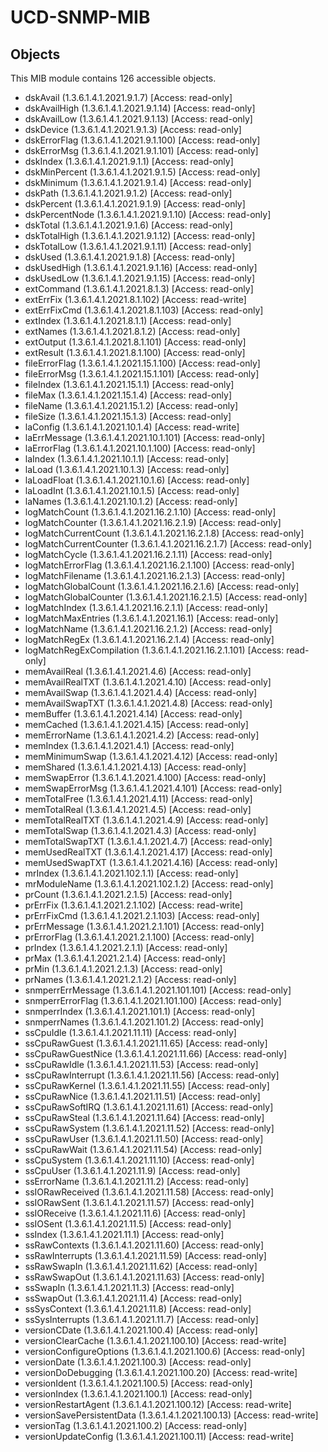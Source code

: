 # UCD-SNMP-MIB

## Objects

This MIB module contains 126 accessible objects.

- dskAvail (1.3.6.1.4.1.2021.9.1.7) [Access: read-only]
- dskAvailHigh (1.3.6.1.4.1.2021.9.1.14) [Access: read-only]
- dskAvailLow (1.3.6.1.4.1.2021.9.1.13) [Access: read-only]
- dskDevice (1.3.6.1.4.1.2021.9.1.3) [Access: read-only]
- dskErrorFlag (1.3.6.1.4.1.2021.9.1.100) [Access: read-only]
- dskErrorMsg (1.3.6.1.4.1.2021.9.1.101) [Access: read-only]
- dskIndex (1.3.6.1.4.1.2021.9.1.1) [Access: read-only]
- dskMinPercent (1.3.6.1.4.1.2021.9.1.5) [Access: read-only]
- dskMinimum (1.3.6.1.4.1.2021.9.1.4) [Access: read-only]
- dskPath (1.3.6.1.4.1.2021.9.1.2) [Access: read-only]
- dskPercent (1.3.6.1.4.1.2021.9.1.9) [Access: read-only]
- dskPercentNode (1.3.6.1.4.1.2021.9.1.10) [Access: read-only]
- dskTotal (1.3.6.1.4.1.2021.9.1.6) [Access: read-only]
- dskTotalHigh (1.3.6.1.4.1.2021.9.1.12) [Access: read-only]
- dskTotalLow (1.3.6.1.4.1.2021.9.1.11) [Access: read-only]
- dskUsed (1.3.6.1.4.1.2021.9.1.8) [Access: read-only]
- dskUsedHigh (1.3.6.1.4.1.2021.9.1.16) [Access: read-only]
- dskUsedLow (1.3.6.1.4.1.2021.9.1.15) [Access: read-only]
- extCommand (1.3.6.1.4.1.2021.8.1.3) [Access: read-only]
- extErrFix (1.3.6.1.4.1.2021.8.1.102) [Access: read-write]
- extErrFixCmd (1.3.6.1.4.1.2021.8.1.103) [Access: read-only]
- extIndex (1.3.6.1.4.1.2021.8.1.1) [Access: read-only]
- extNames (1.3.6.1.4.1.2021.8.1.2) [Access: read-only]
- extOutput (1.3.6.1.4.1.2021.8.1.101) [Access: read-only]
- extResult (1.3.6.1.4.1.2021.8.1.100) [Access: read-only]
- fileErrorFlag (1.3.6.1.4.1.2021.15.1.100) [Access: read-only]
- fileErrorMsg (1.3.6.1.4.1.2021.15.1.101) [Access: read-only]
- fileIndex (1.3.6.1.4.1.2021.15.1.1) [Access: read-only]
- fileMax (1.3.6.1.4.1.2021.15.1.4) [Access: read-only]
- fileName (1.3.6.1.4.1.2021.15.1.2) [Access: read-only]
- fileSize (1.3.6.1.4.1.2021.15.1.3) [Access: read-only]
- laConfig (1.3.6.1.4.1.2021.10.1.4) [Access: read-write]
- laErrMessage (1.3.6.1.4.1.2021.10.1.101) [Access: read-only]
- laErrorFlag (1.3.6.1.4.1.2021.10.1.100) [Access: read-only]
- laIndex (1.3.6.1.4.1.2021.10.1.1) [Access: read-only]
- laLoad (1.3.6.1.4.1.2021.10.1.3) [Access: read-only]
- laLoadFloat (1.3.6.1.4.1.2021.10.1.6) [Access: read-only]
- laLoadInt (1.3.6.1.4.1.2021.10.1.5) [Access: read-only]
- laNames (1.3.6.1.4.1.2021.10.1.2) [Access: read-only]
- logMatchCount (1.3.6.1.4.1.2021.16.2.1.10) [Access: read-only]
- logMatchCounter (1.3.6.1.4.1.2021.16.2.1.9) [Access: read-only]
- logMatchCurrentCount (1.3.6.1.4.1.2021.16.2.1.8) [Access: read-only]
- logMatchCurrentCounter (1.3.6.1.4.1.2021.16.2.1.7) [Access: read-only]
- logMatchCycle (1.3.6.1.4.1.2021.16.2.1.11) [Access: read-only]
- logMatchErrorFlag (1.3.6.1.4.1.2021.16.2.1.100) [Access: read-only]
- logMatchFilename (1.3.6.1.4.1.2021.16.2.1.3) [Access: read-only]
- logMatchGlobalCount (1.3.6.1.4.1.2021.16.2.1.6) [Access: read-only]
- logMatchGlobalCounter (1.3.6.1.4.1.2021.16.2.1.5) [Access: read-only]
- logMatchIndex (1.3.6.1.4.1.2021.16.2.1.1) [Access: read-only]
- logMatchMaxEntries (1.3.6.1.4.1.2021.16.1) [Access: read-only]
- logMatchName (1.3.6.1.4.1.2021.16.2.1.2) [Access: read-only]
- logMatchRegEx (1.3.6.1.4.1.2021.16.2.1.4) [Access: read-only]
- logMatchRegExCompilation (1.3.6.1.4.1.2021.16.2.1.101) [Access: read-only]
- memAvailReal (1.3.6.1.4.1.2021.4.6) [Access: read-only]
- memAvailRealTXT (1.3.6.1.4.1.2021.4.10) [Access: read-only]
- memAvailSwap (1.3.6.1.4.1.2021.4.4) [Access: read-only]
- memAvailSwapTXT (1.3.6.1.4.1.2021.4.8) [Access: read-only]
- memBuffer (1.3.6.1.4.1.2021.4.14) [Access: read-only]
- memCached (1.3.6.1.4.1.2021.4.15) [Access: read-only]
- memErrorName (1.3.6.1.4.1.2021.4.2) [Access: read-only]
- memIndex (1.3.6.1.4.1.2021.4.1) [Access: read-only]
- memMinimumSwap (1.3.6.1.4.1.2021.4.12) [Access: read-only]
- memShared (1.3.6.1.4.1.2021.4.13) [Access: read-only]
- memSwapError (1.3.6.1.4.1.2021.4.100) [Access: read-only]
- memSwapErrorMsg (1.3.6.1.4.1.2021.4.101) [Access: read-only]
- memTotalFree (1.3.6.1.4.1.2021.4.11) [Access: read-only]
- memTotalReal (1.3.6.1.4.1.2021.4.5) [Access: read-only]
- memTotalRealTXT (1.3.6.1.4.1.2021.4.9) [Access: read-only]
- memTotalSwap (1.3.6.1.4.1.2021.4.3) [Access: read-only]
- memTotalSwapTXT (1.3.6.1.4.1.2021.4.7) [Access: read-only]
- memUsedRealTXT (1.3.6.1.4.1.2021.4.17) [Access: read-only]
- memUsedSwapTXT (1.3.6.1.4.1.2021.4.16) [Access: read-only]
- mrIndex (1.3.6.1.4.1.2021.102.1.1) [Access: read-only]
- mrModuleName (1.3.6.1.4.1.2021.102.1.2) [Access: read-only]
- prCount (1.3.6.1.4.1.2021.2.1.5) [Access: read-only]
- prErrFix (1.3.6.1.4.1.2021.2.1.102) [Access: read-write]
- prErrFixCmd (1.3.6.1.4.1.2021.2.1.103) [Access: read-only]
- prErrMessage (1.3.6.1.4.1.2021.2.1.101) [Access: read-only]
- prErrorFlag (1.3.6.1.4.1.2021.2.1.100) [Access: read-only]
- prIndex (1.3.6.1.4.1.2021.2.1.1) [Access: read-only]
- prMax (1.3.6.1.4.1.2021.2.1.4) [Access: read-only]
- prMin (1.3.6.1.4.1.2021.2.1.3) [Access: read-only]
- prNames (1.3.6.1.4.1.2021.2.1.2) [Access: read-only]
- snmperrErrMessage (1.3.6.1.4.1.2021.101.101) [Access: read-only]
- snmperrErrorFlag (1.3.6.1.4.1.2021.101.100) [Access: read-only]
- snmperrIndex (1.3.6.1.4.1.2021.101.1) [Access: read-only]
- snmperrNames (1.3.6.1.4.1.2021.101.2) [Access: read-only]
- ssCpuIdle (1.3.6.1.4.1.2021.11.11) [Access: read-only]
- ssCpuRawGuest (1.3.6.1.4.1.2021.11.65) [Access: read-only]
- ssCpuRawGuestNice (1.3.6.1.4.1.2021.11.66) [Access: read-only]
- ssCpuRawIdle (1.3.6.1.4.1.2021.11.53) [Access: read-only]
- ssCpuRawInterrupt (1.3.6.1.4.1.2021.11.56) [Access: read-only]
- ssCpuRawKernel (1.3.6.1.4.1.2021.11.55) [Access: read-only]
- ssCpuRawNice (1.3.6.1.4.1.2021.11.51) [Access: read-only]
- ssCpuRawSoftIRQ (1.3.6.1.4.1.2021.11.61) [Access: read-only]
- ssCpuRawSteal (1.3.6.1.4.1.2021.11.64) [Access: read-only]
- ssCpuRawSystem (1.3.6.1.4.1.2021.11.52) [Access: read-only]
- ssCpuRawUser (1.3.6.1.4.1.2021.11.50) [Access: read-only]
- ssCpuRawWait (1.3.6.1.4.1.2021.11.54) [Access: read-only]
- ssCpuSystem (1.3.6.1.4.1.2021.11.10) [Access: read-only]
- ssCpuUser (1.3.6.1.4.1.2021.11.9) [Access: read-only]
- ssErrorName (1.3.6.1.4.1.2021.11.2) [Access: read-only]
- ssIORawReceived (1.3.6.1.4.1.2021.11.58) [Access: read-only]
- ssIORawSent (1.3.6.1.4.1.2021.11.57) [Access: read-only]
- ssIOReceive (1.3.6.1.4.1.2021.11.6) [Access: read-only]
- ssIOSent (1.3.6.1.4.1.2021.11.5) [Access: read-only]
- ssIndex (1.3.6.1.4.1.2021.11.1) [Access: read-only]
- ssRawContexts (1.3.6.1.4.1.2021.11.60) [Access: read-only]
- ssRawInterrupts (1.3.6.1.4.1.2021.11.59) [Access: read-only]
- ssRawSwapIn (1.3.6.1.4.1.2021.11.62) [Access: read-only]
- ssRawSwapOut (1.3.6.1.4.1.2021.11.63) [Access: read-only]
- ssSwapIn (1.3.6.1.4.1.2021.11.3) [Access: read-only]
- ssSwapOut (1.3.6.1.4.1.2021.11.4) [Access: read-only]
- ssSysContext (1.3.6.1.4.1.2021.11.8) [Access: read-only]
- ssSysInterrupts (1.3.6.1.4.1.2021.11.7) [Access: read-only]
- versionCDate (1.3.6.1.4.1.2021.100.4) [Access: read-only]
- versionClearCache (1.3.6.1.4.1.2021.100.10) [Access: read-write]
- versionConfigureOptions (1.3.6.1.4.1.2021.100.6) [Access: read-only]
- versionDate (1.3.6.1.4.1.2021.100.3) [Access: read-only]
- versionDoDebugging (1.3.6.1.4.1.2021.100.20) [Access: read-write]
- versionIdent (1.3.6.1.4.1.2021.100.5) [Access: read-only]
- versionIndex (1.3.6.1.4.1.2021.100.1) [Access: read-only]
- versionRestartAgent (1.3.6.1.4.1.2021.100.12) [Access: read-write]
- versionSavePersistentData (1.3.6.1.4.1.2021.100.13) [Access: read-write]
- versionTag (1.3.6.1.4.1.2021.100.2) [Access: read-only]
- versionUpdateConfig (1.3.6.1.4.1.2021.100.11) [Access: read-write]
